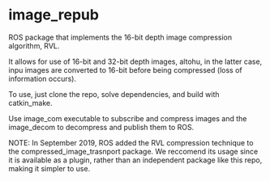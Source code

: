 # image_repub
ROS package that implements the 16-bit depth image compression algorithm, RVL. 

It allows for use of 16-bit and 32-bit depth images, altohu, in the latter case, inpu images are converted to 16-bit before being compressed (loss of information occurs).

To use, just clone the repo, solve dependencies, and build with catkin_make.

Use image_com executable to subscribe and compress images and the image_decom to decompress and publish them to ROS.

NOTE: In September 2019, ROS added the RVL compression technique to the compressed_image_trasnport package. We reccomend its usage since it is available as a plugin, rather than an independent package like this repo, making it simpler to use.
